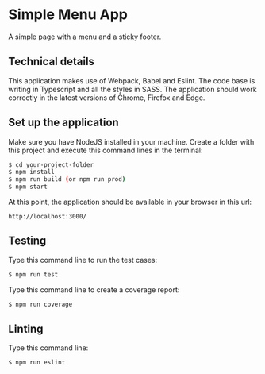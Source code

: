 # Simple Menu App

A simple page with a menu and a sticky footer.

## Technical details

This application makes use of Webpack, Babel and Eslint.
The code base is writing in Typescript and all the styles in SASS.
The application should work correctly in the latest versions of Chrome, Firefox and Edge.

## Set up the application

Make sure you have NodeJS installed in your machine.
Create a folder with this project and execute this command lines in the terminal:

```bash
$ cd your-project-folder
$ npm install
$ npm run build (or npm run prod)
$ npm start
```

At this point, the application should be available in your browser in this url:

```
http://localhost:3000/
```

## Testing

Type this command line to run the test cases:

```bash
$ npm run test
```

Type this command line to create a coverage report:

```bash
$ npm run coverage
```

## Linting

Type this command line:

```bash
$ npm run eslint
```
